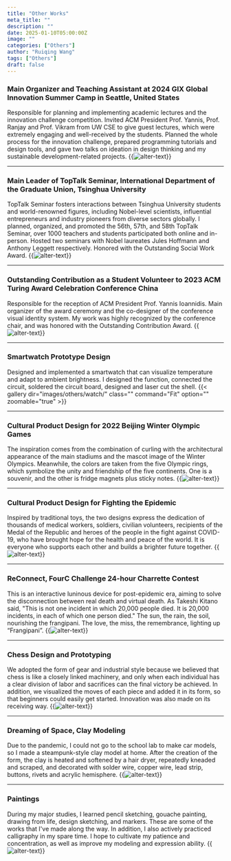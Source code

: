 ```yaml
---
title: "Other Works"
meta_title: ""
description: ""
date: 2025-01-10T05:00:00Z
image: ""
categories: ["Others"]
author: "Ruiqing Wang"
tags: ["Others"]
draft: false
---
```

### Main Organizer and Teaching Assistant at 2024 GIX Global Innovation Summer Camp in Seattle, United States
Responsible for planning and implementing academic lectures and the innovation challenge competition. Invited ACM President Prof. Yannis, Prof. Ranjay and Prof. Vikram from UW CSE to give guest lectures, which were
extremely engaging and well-received by the students. Planned the whole process for the innovation challenge, prepared programming tutorials and design tools, and gave two talks on ideation in design thinking and my sustainable development-related projects.
{{<image src="/images/summercamp.png" caption="" alt="alter-text" height="" width="" position="center" command="fill" option="q100" class="img-fluid" title="image title"  webp="false" zoomable="true">}}
<hr>

### Main Leader of TopTalk Seminar, International Department of the Graduate Union, Tsinghua University
TopTalk Seminar fosters interactions between Tsinghua University students and world-renowned figures, including
Nobel-level scientists, influential entrepreneurs and industry pioneers from diverse sectors globally. I planned, organized, and promoted the 56th, 57th, and 58th TopTalk Seminar, over 1000 teachers and students
participated both online and in-person. Hosted two seminars with Nobel laureates Jules Hoffmann and Anthony Leggett respectively. Honored with the Outstanding Social Work Award.
{{<image src="images/others/toptalk/toptalk.png" caption="" alt="alter-text" height="" width="" position="center" command="fill" option="q100" class="img-fluid" title="image title"  webp="false" zoomable="true">}}
<hr>

### Outstanding Contribution as a Student Volunteer to 2023 ACM Turing Award Celebration Conference China
Responsible for the reception of ACM President Prof. Yannis Ioannidis. Main organizer of the award ceremony and the co-designer of the conference visual identity system. My work was highly recognized by the conference chair, and was honored with the Outstanding Contribution Award.
{{<image src="images/others/turc/turc.png" caption="" alt="alter-text" height="" width="" position="center" command="fill" option="q100" class="img-fluid" title="image title"  webp="false" zoomable="true">}}
<hr>

### Smartwatch Prototype Design
Designed and implemented a smartwatch that can visualize temperature and adapt to ambient brightness. I designed the function, connected the circuit, soldered the circuit board, designed and laser cut the shell.
{{< gallery dir="images/others/watch/" class="" command="Fit" option="" zoomable="true" >}}
<hr>

### Cultural Product Design for 2022 Beijing Winter Olympic Games
The inspiration comes from the combination of curling with the architectural appearance of the main stadiums and the mascot image of the Winter Olympics. Meanwhile, the colors are taken from the five Olympic rings, which symbolize the unity and friendship of the five continents. One is a souvenir, and the other is fridge magnets plus sticky notes.
{{<image src="images/others/beijing_olympic/01.png" caption="" alt="alter-text" height="" width="" position="center" command="fill" option="q100" class="img-fluid" title="image title"  webp="false" zoomable="true">}}
<hr>

### Cultural Product Design for Fighting the Epidemic
Inspired by traditional toys, the two designs express the dedication of thousands of medical workers, soldiers, civilian volunteers, recipients of the Medal of the Republic and heroes of the people in the fight against COVID-19, who have brought hope for the health and peace of the world. It is everyone who supports each other and builds a brighter future together.
{{<image src="images/others/epidemic/01.png" caption="" alt="alter-text" height="" width="" position="center" command="fill" option="q100" class="img-fluid" title="image title"  webp="false" zoomable="true">}}
<hr>

### ReConnect, FourC Challenge 24-hour Charrette Contest
This is an interactive luninous device for post-epidemic era, aiming to solve the disconnection between real death and virtual death. As Takeshi Kitano said, "This is not one incident in which 20,000 people died. It is 20,000 incidents, in each of which one person died." The sun, the rain, the soil, nourishing the frangipani. The love, the miss, the remembrance, lighting up “Frangipani”.
{{<image src="images/others/fourc/01.png" caption="" alt="alter-text" height="" width="" position="center" command="fill" option="q100" class="img-fluid" title="image title"  webp="false" zoomable="true">}}
<hr>

### Chess Design and Prototyping
We adopted the form of gear and industrial style because we believed that chess is like a closely linked machinery, and only when each individual has a clear division of labor and sacrifices can the final victory be achieved. In addition, we visualized the moves of each piece and added it in its form, so that beginners could easily get started. Innovation was also made on its receiving way.
{{<image src="images/others/chess/01.png" caption="" alt="alter-text" height="" width="" position="center" command="fill" option="q100" class="img-fluid" title="image title"  webp="false" zoomable="true">}}
<hr>

### Dreaming of Space, Clay Modeling
Due to the pandemic, I could not go to the school lab to make car models, so I made a steampunk-style clay model at home. After the creation of the form, the clay is heated and softened by a hair dryer, repeatedly kneaded and scraped, and decorated with solder wire, copper wire, lead strip, buttons, rivets and acrylic hemisphere.
{{<image src="images/others/clay/01.png" caption="" alt="alter-text" height="" width="" position="center" command="fill" option="q100" class="img-fluid" title="image title"  webp="false" zoomable="true">}}
<hr>

### Paintings
During my major studies, I learned pencil sketching, gouache painting, drawing from life, design sketching, and markers. These are some of the works that I've made along the way. In addition, I also actively practiced calligraphy in my spare time. I hope to cultivate my patience and concentration, as well as improve my modeling and expression ability.
{{<image src="images/others/painting/01.png" caption="" alt="alter-text" height="" width="" position="center" command="fill" option="q100" class="img-fluid" title="image title"  webp="false" zoomable="true">}}